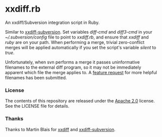 xxdiff.rb
=========

An xxdiff/Subversion integration script in Ruby.

Similar to [xxdiff-subversion](http://xxdiff.sourceforge.net/local/doc/xxdiff-subversion.html). Set variables _diff-cmd_ and _diff3-cmd_ in your _~/.subversion/config_ file to point to _xxdiff.rb_, and ensure that _xxdiff_ and _ruby_ are on your path. When performing a merge, trivial zero-conflict merges will be applied automatically if you set the script's variable _silent_ to _true_.

Unfortunately, when svn performs a merge it passes uninformative filenames to the external diff program, so it may not be immediately apparent which file the merge applies to. A [feature request](http://subversion.tigris.org/issues/show_bug.cgi?id=3836) for more helpful filenames has been submitted.

### License

The contents of this repository are released under the [Apache 2.0](http://www.apache.org/licenses/LICENSE-2.0) license. See the LICENSE file for details.

### Thanks
Thanks to Martin Blais for [xxdiff](http://furius.ca/xxdiff/) and [xxdiff-subversion](http://xxdiff.sourceforge.net/local/doc/xxdiff-subversion.html).
